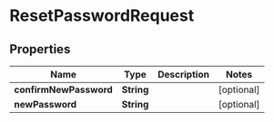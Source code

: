 # ResetPasswordRequest

## Properties
Name | Type | Description | Notes
------------ | ------------- | ------------- | -------------
**confirmNewPassword** | **String** |  |  [optional]
**newPassword** | **String** |  |  [optional]
